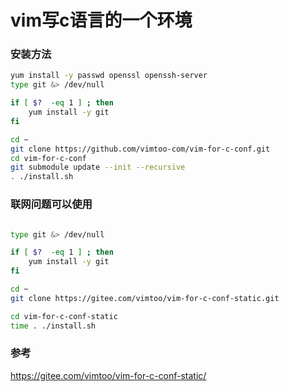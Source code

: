 # vim写c语言的一个环境


### 安装方法

```bash
yum install -y passwd openssl openssh-server
type git &> /dev/null

if [ $?  -eq 1 ] ; then
    yum install -y git
fi

cd ~
git clone https://github.com/vimtoo-com/vim-for-c-conf.git
cd vim-for-c-conf
git submodule update --init --recursive
. ./install.sh
```

### 联网问题可以使用


```bash

type git &> /dev/null

if [ $?  -eq 1 ] ; then
    yum install -y git
fi

cd ~
git clone https://gitee.com/vimtoo/vim-for-c-conf-static.git

cd vim-for-c-conf-static
time . ./install.sh
```

### 参考
<https://gitee.com/vimtoo/vim-for-c-conf-static/>

